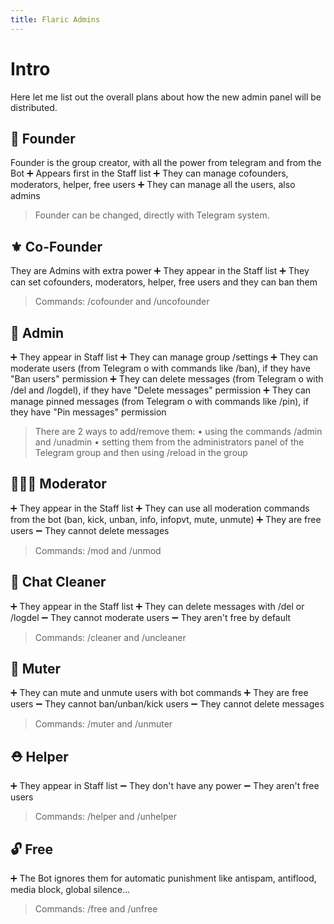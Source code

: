 ```yaml
---
title: Flaric Admins
---
```

# Intro

Here let me list out the overall plans about how the new admin panel will be distributed.

## 👑 Founder
Founder is the group creator, with all the power from telegram and from the Bot
➕ Appears first in the Staff list
➕ They can manage cofounders, moderators, helper, free users
➕ They can manage all the users, also admins

> Founder can be changed, directly with Telegram system.

## ⚜ Co-Founder
They are Admins with extra power
➕ They appear in the Staff list
➕ They can set cofounders, moderators, helper, free users and they can ban them

> Commands: /cofounder and /uncofounder

## 👮 Admin
➕ They appear in Staff list
➕ They can manage group /settings
➕ They can moderate users (from Telegram o with commands like /ban), if they have "Ban users" permission
➕ They can delete messages (from Telegram o with /del and /logdel), if they have "Delete messages" permission
➕ They can manage pinned messages (from Telegram o with commands like /pin), if they have "Pin messages" permission

> There are 2 ways to add/remove them:
• using the commands /admin and /unadmin
• setting them from the administrators panel of the Telegram group and then using /reload in the group

## 👷🏻‍♂️ Moderator
➕ They appear in the Staff list
➕ They can use all moderation commands from the bot (ban, kick, unban, info, infopvt, mute, unmute)
➕ They are free users
➖ They cannot delete messages

> Commands: /mod and /unmod

## 🛃 Chat Cleaner
➕ They appear in the Staff list
➕ They can delete messages with /del or /logdel
➖ They cannot moderate users
➖ They aren't free by default

> Commands: /cleaner and /uncleaner

## 🙊 Muter
➕ They can mute and unmute users with bot commands
➕ They are free users
➖ They cannot ban/unban/kick users
➖ They cannot delete messages

> Commands: /muter and /unmuter

## ⛑ Helper
➕ They appear in Staff list
➖ They don't have any power
➖ They aren't free users

> Commands: /helper and /unhelper

## 🔓 Free
➕ The Bot ignores them for automatic punishment like antispam, antiflood, media block, global silence...

> Commands: /free and /unfree